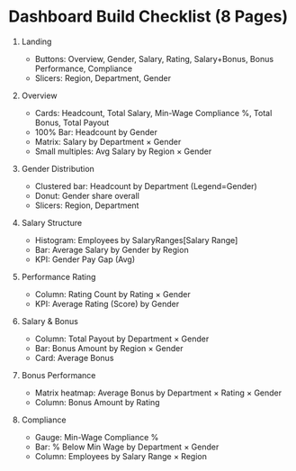 
# Dashboard Build Checklist (8 Pages)

1) Landing
   - Buttons: Overview, Gender, Salary, Rating, Salary+Bonus, Bonus Performance, Compliance
   - Slicers: Region, Department, Gender

2) Overview
   - Cards: Headcount, Total Salary, Min-Wage Compliance %, Total Bonus, Total Payout
   - 100% Bar: Headcount by Gender
   - Matrix: Salary by Department × Gender
   - Small multiples: Avg Salary by Region × Gender

3) Gender Distribution
   - Clustered bar: Headcount by Department (Legend=Gender)
   - Donut: Gender share overall
   - Slicers: Region, Department

4) Salary Structure
   - Histogram: Employees by SalaryRanges[Salary Range]
   - Bar: Average Salary by Gender by Region
   - KPI: Gender Pay Gap (Avg)

5) Performance Rating
   - Column: Rating Count by Rating × Gender
   - KPI: Average Rating (Score) by Gender

6) Salary & Bonus
   - Column: Total Payout by Department × Gender
   - Bar: Bonus Amount by Region × Gender
   - Card: Average Bonus

7) Bonus Performance
   - Matrix heatmap: Average Bonus by Department × Rating × Gender
   - Column: Bonus Amount by Rating

8) Compliance
   - Gauge: Min-Wage Compliance %
   - Bar: % Below Min Wage by Department × Gender
   - Column: Employees by Salary Range × Region

